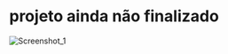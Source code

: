 # projeto ainda não finalizado

![Screenshot_1](https://user-images.githubusercontent.com/116840791/210656094-1d79a2c7-7232-43d9-9b07-e3f59856e433.png)
